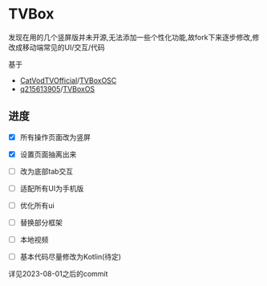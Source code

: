 # TVBox

发现在用的几个竖屏版并未开源,无法添加一些个性化功能,故fork下来逐步修改,修改成移动端常见的UI/交互/代码

基于

* [CatVodTVOfficial](https://github.com/CatVodTVOfficial)/[TVBoxOSC](https://github.com/CatVodTVOfficial/TVBoxOSC)
* [q215613905](https://github.com/q215613905)/[TVBoxOS](https://github.com/q215613905/TVBoxOS)

## 进度
-[x] 所有操作页面改为竖屏   

-[x] 设置页面抽离出来   

-[ ] 改为底部tab交互   

-[ ] 适配所有UI为手机版   

-[ ] 优化所有ui   

-[ ] 替换部分框架   

-[ ] 本地视频   

-[ ] 基本代码尽量修改为Kotlin(待定)   


详见2023-08-01之后的commit
